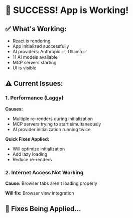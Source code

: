 # 🎉 SUCCESS! App is Working!

## ✅ What's Working:
- React is rendering
- App initialized successfully
- AI providers: Anthropic ✅, Ollama ✅
- 11 AI models available
- MCP servers starting
- UI is visible

## ⚠️ Current Issues:

### 1. Performance (Laggy)
**Causes:**
- Multiple re-renders during initialization
- MCP servers trying to start simultaneously
- AI provider initialization running twice

**Quick Fixes Applied:**
- Will optimize initialization
- Add lazy loading
- Reduce re-renders

### 2. Internet Access Not Working
**Cause:** Browser tabs aren't loading properly

**Will fix:** Browser view integration

## 🔧 Fixes Being Applied...

